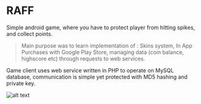 # RAFF
Simple android game, where you have to protect player from hitting spikes, and collect points.

>Main purpose was to learn implementation of : Skins system, In App Purchases with Google Play Store, managing data (coin balance, highscore etc) through requests to web services.

Game client uses web service written in PHP to operate on MySQL database, communication is simple yet protected with MD5 hashing and private key.

![alt text](https://raw.githubusercontent.com/username/projectname/branch/path/to/img.png)
